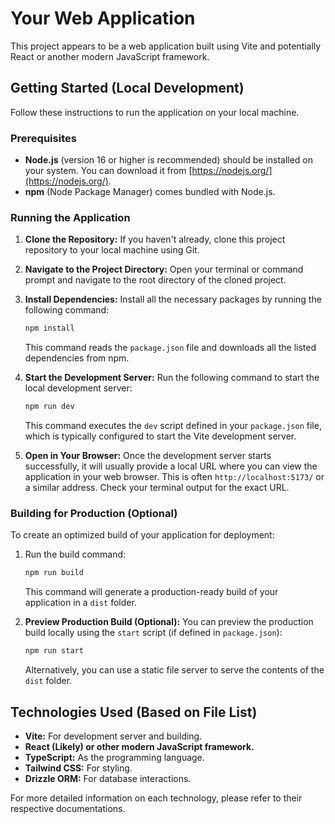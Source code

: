 # Your Web Application

This project appears to be a web application built using Vite and potentially React or another modern JavaScript framework.

## Getting Started (Local Development)

Follow these instructions to run the application on your local machine.

### Prerequisites

* **Node.js** (version 16 or higher is recommended) should be installed on your system. You can download it from [https://nodejs.org/](https://nodejs.org/).
* **npm** (Node Package Manager) comes bundled with Node.js.

### Running the Application

1.  **Clone the Repository:** If you haven't already, clone this project repository to your local machine using Git.

2.  **Navigate to the Project Directory:** Open your terminal or command prompt and navigate to the root directory of the cloned project.

3.  **Install Dependencies:** Install all the necessary packages by running the following command:
    ```bash
    npm install
    ```
    This command reads the `package.json` file and downloads all the listed dependencies from npm.

4.  **Start the Development Server:** Run the following command to start the local development server:
    ```bash
    npm run dev
    ```
    This command executes the `dev` script defined in your `package.json` file, which is typically configured to start the Vite development server.

5.  **Open in Your Browser:** Once the development server starts successfully, it will usually provide a local URL where you can view the application in your web browser. This is often `http://localhost:5173/` or a similar address. Check your terminal output for the exact URL.

### Building for Production (Optional)

To create an optimized build of your application for deployment:

1.  Run the build command:
    ```bash
    npm run build
    ```
    This command will generate a production-ready build of your application in a `dist` folder.

2.  **Preview Production Build (Optional):** You can preview the production build locally using the `start` script (if defined in `package.json`):
    ```bash
    npm run start
    ```
    Alternatively, you can use a static file server to serve the contents of the `dist` folder.

## Technologies Used (Based on File List)

* **Vite:** For development server and building.
* **React (Likely) or other modern JavaScript framework.**
* **TypeScript:** As the programming language.
* **Tailwind CSS:** For styling.
* **Drizzle ORM:** For database interactions.

For more detailed information on each technology, please refer to their respective documentations.
